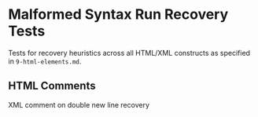 # Malformed Syntax Run Recovery Tests

Tests for recovery heuristics across all HTML/XML constructs as specified in `9-html-elements.md`.

## HTML Comments

XML comment on double new line recovery
<!-- unclosed
1   2        3
@1 HTMLCommentOpen|ErrorUnbalancedToken
@2 HTMLCommentContent|ErrorUnbalancedToken " unclosed"
@3 NewLine

More
@1 InlineText "More"
<-- EOF

XML comment on new line - no recovery
<!-- unclosed
1   2
@1 HTMLCommentOpen|ErrorUnbalancedToken
@2 HTMLCommentContent " unclosed\nMore"
More
<-- EOF

## XML Processing Instructions

Newline recovery
<?xml unclosed
1    2
@1 XMLProcessingInstructionOpen|ErrorUnbalancedToken
@2 XMLProcessingInstructionContent|ErrorUnbalancedToken " unclosed"
<-- EOF

XML instruction: no recovery
<?xml unclosed <-- EOF
1    2
@1 XMLProcessingInstructionOpen|ErrorUnbalancedToken
@2 XMLProcessingInstructionContent|ErrorUnbalancedToken " unclosed "

> malformed close recovery
<?xml unclosed >
1    2         3
@1 XMLProcessingInstructionOpen|ErrorUnbalancedToken
@2 XMLProcessingInstructionContent " unclosed "
@3 XMLProcessingInstructionClose|ErrorUnbalancedToken

<-- EOF

## CDATA Sections

Double newline recovery
<![CDATA[ unclosed
1        2
@1 HTMLCDataOpen|ErrorUnbalancedToken
@2 HTMLCDataContent|ErrorUnbalancedToken " unclosed"

After

After
1
@1 InlineText "After"

<-- EOF

< recovery
<![CDATA[ unclosed
1        2
@1 HTMLCDataOpen|ErrorUnbalancedToken
@2 HTMLCDataContent|ErrorUnbalancedToken " unclosed"
<
1
@1 HTMLTagOpen
<-- EOF

> malformed close recovery
<![CDATA[ unclosed >
1        2         3
@1 HTMLCDataOpen|ErrorUnbalancedToken
@2 HTMLCDataContent|ErrorUnbalancedToken " unclosed "
@3 HTMLCDataClose|ErrorUnbalancedToken

<-- EOF

## DOCTYPE

Newline recovery
<!DOCTYPE unclosed
1        2
@1 HTMLDocTypeOpen|ErrorUnbalancedToken
@2 HTMLDocTypeContent|ErrorUnbalancedToken " unclosed"

After
1
@1 InlineText "After"
<-- EOF

< recovery
<!DOCTYPE unclosed
1        2
@1 HTMLDocTypeOpen|ErrorUnbalancedToken
@2 HTMLDocTypeContent|ErrorUnbalancedToken " unclosed"
<
1
@1 HTMLTagOpen
<-- EOF

## Opening Tags

Double newline recovery (basic)
<div attr="value"
12   3     4
@1 HTMLTagOpen|ErrorUnbalancedToken
@2 HTMLTagName "div"
@3 HTMLAttributeName "attr"
@4 HTMLAttributeValue "value"
<-- EOF

< recovery during attributes
<div attr="value" <
12   3    4       5
@1 HTMLTagOpen|ErrorUnbalancedToken
@2 HTMLTagName "div"
@3 HTMLAttributeName "attr"
@4 HTMLAttributeQuote "\""
@5 HTMLTagOpen
<-- EOF

## Quoted Attribute Values

Double newline in quoted value
<div attr="unclosed
1
@1 HTMLTagOpen|ErrorUnbalancedToken
<-- EOF

< in quoted value
<div attr="unclosed<
12   3    4
@1 HTMLTagOpen|ErrorUnbalancedToken
@2 HTMLTagName "div"
@3 HTMLAttributeName "attr"
@4 HTMLAttributeQuote "\""
<-- EOF

> in quoted value
<div attr="unclosed >
12   3    4
@1 HTMLTagOpen|ErrorUnbalancedToken
@2 HTMLTagName "div"
@3 HTMLAttributeName "attr"
@4 HTMLAttributeQuote "\""
<-- EOF

EOF in quoted value (no synthetic quote)
<div attr="unclosed
12   3    4
@1 HTMLTagOpen|ErrorUnbalancedToken
@2 HTMLTagName "div"
@3 HTMLAttributeName "attr"
@4 HTMLAttributeQuote "\""
<-- EOF

## Raw Text Elements

Double newline recovery in script
<script>
unclosed
1
@1 HTMLRawText
<-- EOF

< recovery in style (not closing tag)
<style>
unclosed
1
@1 HTMLRawText
<-- EOF

## Edge Cases

Self-closing tag (should not error)
<br/>
12 3
@1 HTMLTagOpen
@2 HTMLTagName
@3 HTMLTagSelfClosing

Properly closed tag (should not error)
<div>content</div>
12  34      5 6
@1 HTMLTagOpen
@2 HTMLTagName
@3 HTMLTagClose
@4 InlineText
@5 HTMLTagOpen
@6 HTMLTagName
<-- EOF

EOF with incomplete attribute (no value)
<div a="1" b="2" c
12  34 56 7 8    9
@1 HTMLTagOpen|ErrorUnbalancedToken
@2 HTMLTagName
@3 Whitespace " "
@4 HTMLAttributeName "a"
@5 HTMLAttributeQuote "\""
@6 HTMLAttributeValue "1"
@7 Whitespace " "
@8 HTMLAttributeEquals "="
@9 HTMLAttributeName
<-- EOF

Closing tag with newline before > (error)
</div
>
12
@1 HTMLTagOpen|ErrorUnbalancedToken
@2 NewLine "\n"
<-- EOF
